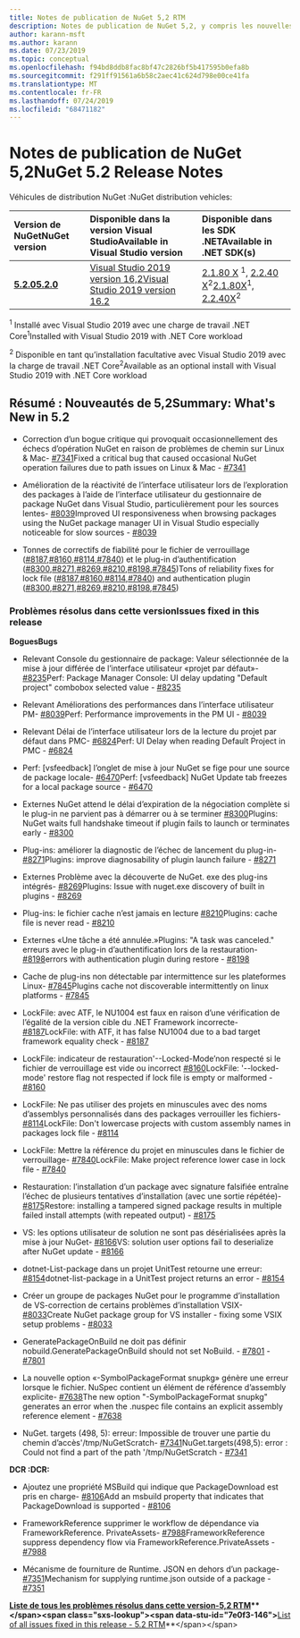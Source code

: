 ```yaml
---
title: Notes de publication de NuGet 5,2 RTM
description: Notes de publication de NuGet 5,2, y compris les nouvelles fonctionnalités, les correctifs de bogues et DCR.
author: karann-msft
ms.author: karann
ms.date: 07/23/2019
ms.topic: conceptual
ms.openlocfilehash: f94bd8ddb8fac8bf47c2826bf5b417595b0efa8b
ms.sourcegitcommit: f291ff91561a6b58c2aec41c624d798e00ce41fa
ms.translationtype: MT
ms.contentlocale: fr-FR
ms.lasthandoff: 07/24/2019
ms.locfileid: "68471182"
---
```

# <a name="nuget-52-release-notes"></a><span data-ttu-id="7e0f3-103">Notes de publication de NuGet 5,2</span><span class="sxs-lookup"><span data-stu-id="7e0f3-103">NuGet 5.2 Release Notes</span></span>

<span data-ttu-id="7e0f3-104">Véhicules de distribution NuGet :</span><span class="sxs-lookup"><span data-stu-id="7e0f3-104">NuGet distribution vehicles:</span></span>

| <span data-ttu-id="7e0f3-105">Version de NuGet</span><span class="sxs-lookup"><span data-stu-id="7e0f3-105">NuGet version</span></span> | <span data-ttu-id="7e0f3-106">Disponible dans la version Visual Studio</span><span class="sxs-lookup"><span data-stu-id="7e0f3-106">Available in Visual Studio version</span></span>| <span data-ttu-id="7e0f3-107">Disponible dans les SDK .NET</span><span class="sxs-lookup"><span data-stu-id="7e0f3-107">Available in .NET SDK(s)</span></span>|
|:---|:---|:---|
| [<span data-ttu-id="7e0f3-108">**5.2.0**</span><span class="sxs-lookup"><span data-stu-id="7e0f3-108">**5.2.0**</span></span>](https://nuget.org/downloads) | [<span data-ttu-id="7e0f3-109">Visual Studio 2019 version 16,2</span><span class="sxs-lookup"><span data-stu-id="7e0f3-109">Visual Studio 2019 version 16.2</span></span>](https://visualstudio.microsoft.com/downloads/) | <span data-ttu-id="7e0f3-110">[2.1.80 X](https://dotnet.microsoft.com/download/dotnet-core/2.1) <sup>1</sup>, [2.2.40 X](https://dotnet.microsoft.com/download/dotnet-core/2.2)<sup>2</sup></span><span class="sxs-lookup"><span data-stu-id="7e0f3-110">[2.1.80X](https://dotnet.microsoft.com/download/dotnet-core/2.1)<sup>1</sup>, [2.2.40X](https://dotnet.microsoft.com/download/dotnet-core/2.2)<sup>2</sup></span></span> |

<span data-ttu-id="7e0f3-111"><sup>1</sup> Installé avec Visual Studio 2019 avec une charge de travail .NET Core</span><span class="sxs-lookup"><span data-stu-id="7e0f3-111"><sup>1</sup>Installed with Visual Studio 2019 with .NET Core workload</span></span> 

<span data-ttu-id="7e0f3-112"><sup>2</sup> Disponible en tant qu’installation facultative avec Visual Studio 2019 avec la charge de travail .NET Core</span><span class="sxs-lookup"><span data-stu-id="7e0f3-112"><sup>2</sup>Available as an optional install with Visual Studio 2019 with .NET Core workload</span></span>

## <a name="summary-whats-new-in-52"></a><span data-ttu-id="7e0f3-113">Résumé : Nouveautés de 5,2</span><span class="sxs-lookup"><span data-stu-id="7e0f3-113">Summary: What's New in 5.2</span></span>

* <span data-ttu-id="7e0f3-114">Correction d’un bogue critique qui provoquait occasionnellement des échecs d’opération NuGet en raison de problèmes de chemin sur Linux & Mac- [#7341](https://github.com/NuGet/Home/issues/7341)</span><span class="sxs-lookup"><span data-stu-id="7e0f3-114">Fixed a critical bug that caused occasional NuGet operation failures due to path issues on Linux & Mac - [#7341](https://github.com/NuGet/Home/issues/7341)</span></span>

* <span data-ttu-id="7e0f3-115">Amélioration de la réactivité de l’interface utilisateur lors de l’exploration des packages à l’aide de l’interface utilisateur du gestionnaire de package NuGet dans Visual Studio, particulièrement pour les sources lentes- [#8039](https://github.com/NuGet/Home/issues/8039)</span><span class="sxs-lookup"><span data-stu-id="7e0f3-115">Improved UI responsiveness when browsing packages using the NuGet package manager UI in Visual Studio especially noticeable for slow sources - [#8039](https://github.com/NuGet/Home/issues/8039)</span></span>

* <span data-ttu-id="7e0f3-116">Tonnes de correctifs de fiabilité pour le fichier de verrouillage ([#8187](https://github.com/NuGet/Home/issues/8187),[#8160](https://github.com/NuGet/Home/issues/8160),[#8114](https://github.com/NuGet/Home/issues/8114),[#7840](https://github.com/NuGet/Home/issues/7840)) et le plug-in d’authentification ([#8300](https://github.com/NuGet/Home/issues/8300),[#8271](https://github.com/NuGet/Home/issues/8271),[#8269](https://github.com/NuGet/Home/issues/8269),[#8210](https://github.com/NuGet/Home/issues/8210),[#8198,](https://github.com/NuGet/Home/issues/8198)[#7845](https://github.com/NuGet/Home/issues/7845))</span><span class="sxs-lookup"><span data-stu-id="7e0f3-116">Tons of reliability fixes for lock file ([#8187](https://github.com/NuGet/Home/issues/8187),[#8160](https://github.com/NuGet/Home/issues/8160),[#8114](https://github.com/NuGet/Home/issues/8114),[#7840](https://github.com/NuGet/Home/issues/7840)) and authentication plugin ([#8300](https://github.com/NuGet/Home/issues/8300),[#8271](https://github.com/NuGet/Home/issues/8271),[#8269](https://github.com/NuGet/Home/issues/8269),[#8210](https://github.com/NuGet/Home/issues/8210),[#8198](https://github.com/NuGet/Home/issues/8198),[#7845](https://github.com/NuGet/Home/issues/7845))</span></span>

### <a name="issues-fixed-in-this-release"></a><span data-ttu-id="7e0f3-117">Problèmes résolus dans cette version</span><span class="sxs-lookup"><span data-stu-id="7e0f3-117">Issues fixed in this release</span></span>

<span data-ttu-id="7e0f3-118">**Bogues**</span><span class="sxs-lookup"><span data-stu-id="7e0f3-118">**Bugs**</span></span>

* <span data-ttu-id="7e0f3-119">Relevant Console du gestionnaire de package:  Valeur sélectionnée de la mise à jour différée de l’interface utilisateur «projet par défaut»- [#8235](https://github.com/NuGet/Home/issues/8235)</span><span class="sxs-lookup"><span data-stu-id="7e0f3-119">Perf: Package Manager Console:  UI delay updating "Default project" combobox selected value - [#8235](https://github.com/NuGet/Home/issues/8235)</span></span>

* <span data-ttu-id="7e0f3-120">Relevant Améliorations des performances dans l’interface utilisateur PM- [#8039](https://github.com/NuGet/Home/issues/8039)</span><span class="sxs-lookup"><span data-stu-id="7e0f3-120">Perf: Performance improvements in the PM UI - [#8039](https://github.com/NuGet/Home/issues/8039)</span></span>

* <span data-ttu-id="7e0f3-121">Relevant Délai de l’interface utilisateur lors de la lecture du projet par défaut dans PMC- [#6824](https://github.com/NuGet/Home/issues/6824)</span><span class="sxs-lookup"><span data-stu-id="7e0f3-121">Perf: UI Delay when reading Default Project in PMC - [#6824](https://github.com/NuGet/Home/issues/6824)</span></span>

* <span data-ttu-id="7e0f3-122">Perf: [vsfeedback] l’onglet de mise à jour NuGet se fige pour une source de package locale- [#6470](https://github.com/NuGet/Home/issues/6470)</span><span class="sxs-lookup"><span data-stu-id="7e0f3-122">Perf: [vsfeedback] NuGet Update tab freezes for a local package source - [#6470](https://github.com/NuGet/Home/issues/6470)</span></span>

* <span data-ttu-id="7e0f3-123">Externes  NuGet attend le délai d’expiration de la négociation complète si le plug-in ne parvient pas à démarrer ou à se terminer [#8300](https://github.com/NuGet/Home/issues/8300)</span><span class="sxs-lookup"><span data-stu-id="7e0f3-123">Plugins:  NuGet waits full handshake timeout if plugin fails to launch or terminates early - [#8300](https://github.com/NuGet/Home/issues/8300)</span></span>

* <span data-ttu-id="7e0f3-124">Plug-ins: améliorer la diagnostic de l’échec de lancement du plug-in- [#8271](https://github.com/NuGet/Home/issues/8271)</span><span class="sxs-lookup"><span data-stu-id="7e0f3-124">Plugins:  improve diagnosability of plugin launch failure - [#8271](https://github.com/NuGet/Home/issues/8271)</span></span>

* <span data-ttu-id="7e0f3-125">Externes Problème avec la découverte de NuGet. exe des plug-ins intégrés- [#8269](https://github.com/NuGet/Home/issues/8269)</span><span class="sxs-lookup"><span data-stu-id="7e0f3-125">Plugins: Issue with nuget.exe discovery of built in plugins - [#8269](https://github.com/NuGet/Home/issues/8269)</span></span>

* <span data-ttu-id="7e0f3-126">Plug-ins: le fichier cache n’est jamais en lecture [#8210](https://github.com/NuGet/Home/issues/8210)</span><span class="sxs-lookup"><span data-stu-id="7e0f3-126">Plugins:  cache file is never read - [#8210](https://github.com/NuGet/Home/issues/8210)</span></span>

* <span data-ttu-id="7e0f3-127">Externes  «Une tâche a été annulée.»</span><span class="sxs-lookup"><span data-stu-id="7e0f3-127">Plugins:  "A task was canceled."</span></span> <span data-ttu-id="7e0f3-128">erreurs avec le plug-in d’authentification lors de la restauration- [#8198](https://github.com/NuGet/Home/issues/8198)</span><span class="sxs-lookup"><span data-stu-id="7e0f3-128">errors with authentication plugin during restore - [#8198](https://github.com/NuGet/Home/issues/8198)</span></span>

* <span data-ttu-id="7e0f3-129">Cache de plug-ins non détectable par intermittence sur les plateformes Linux- [#7845](https://github.com/NuGet/Home/issues/7845)</span><span class="sxs-lookup"><span data-stu-id="7e0f3-129">Plugins cache not discoverable intermittently on linux platforms - [#7845](https://github.com/NuGet/Home/issues/7845)</span></span>

* <span data-ttu-id="7e0f3-130">LockFile: avec ATF, le NU1004 est faux en raison d’une vérification de l’égalité de la version cible du .NET Framework incorrecte- [#8187](https://github.com/NuGet/Home/issues/8187)</span><span class="sxs-lookup"><span data-stu-id="7e0f3-130">LockFile: with ATF, it has false NU1004 due to a bad target framework equality check - [#8187](https://github.com/NuGet/Home/issues/8187)</span></span>

* <span data-ttu-id="7e0f3-131">LockFile: indicateur de restauration'--Locked-Mode’non respecté si le fichier de verrouillage est vide ou incorrect [#8160](https://github.com/NuGet/Home/issues/8160)</span><span class="sxs-lookup"><span data-stu-id="7e0f3-131">LockFile: '--locked-mode' restore flag not respected if lock file is empty or malformed - [#8160](https://github.com/NuGet/Home/issues/8160)</span></span>

* <span data-ttu-id="7e0f3-132">LockFile: Ne pas utiliser des projets en minuscules avec des noms d’assemblys personnalisés dans des packages verrouiller les fichiers- [#8114](https://github.com/NuGet/Home/issues/8114)</span><span class="sxs-lookup"><span data-stu-id="7e0f3-132">LockFile: Don't lowercase projects with custom assembly names in packages lock file - [#8114](https://github.com/NuGet/Home/issues/8114)</span></span>

* <span data-ttu-id="7e0f3-133">LockFile: Mettre la référence du projet en minuscules dans le fichier de verrouillage- [#7840](https://github.com/NuGet/Home/issues/7840)</span><span class="sxs-lookup"><span data-stu-id="7e0f3-133">LockFile: Make project reference lower case in lock file  - [#7840](https://github.com/NuGet/Home/issues/7840)</span></span>

* <span data-ttu-id="7e0f3-134">Restauration: l’installation d’un package avec signature falsifiée entraîne l’échec de plusieurs tentatives d’installation (avec une sortie répétée)- [#8175](https://github.com/NuGet/Home/issues/8175)</span><span class="sxs-lookup"><span data-stu-id="7e0f3-134">Restore:  installing a tampered signed package results in multiple failed install attempts (with repeated output) - [#8175](https://github.com/NuGet/Home/issues/8175)</span></span>

* <span data-ttu-id="7e0f3-135">VS: les options utilisateur de solution ne sont pas désérialisées après la mise à jour NuGet- [#8166](https://github.com/NuGet/Home/issues/8166)</span><span class="sxs-lookup"><span data-stu-id="7e0f3-135">VS: solution user options fail to deserialize after NuGet update - [#8166](https://github.com/NuGet/Home/issues/8166)</span></span>

* <span data-ttu-id="7e0f3-136">dotnet-List-package dans un projet UnitTest retourne une erreur: [#8154](https://github.com/NuGet/Home/issues/8154)</span><span class="sxs-lookup"><span data-stu-id="7e0f3-136">dotnet-list-package in a UnitTest project returns an error - [#8154](https://github.com/NuGet/Home/issues/8154)</span></span>

* <span data-ttu-id="7e0f3-137">Créer un groupe de packages NuGet pour le programme d’installation de VS-correction de certains problèmes d’installation VSIX- [#8033](https://github.com/NuGet/Home/issues/8033)</span><span class="sxs-lookup"><span data-stu-id="7e0f3-137">Create NuGet package group for VS installer - fixing some VSIX setup problems - [#8033](https://github.com/NuGet/Home/issues/8033)</span></span>

* <span data-ttu-id="7e0f3-138">GeneratePackageOnBuild ne doit pas définir nobuild.</span><span class="sxs-lookup"><span data-stu-id="7e0f3-138">GeneratePackageOnBuild should not set NoBuild.</span></span><span data-ttu-id="7e0f3-139"> - [#7801](https://github.com/NuGet/Home/issues/7801)</span><span class="sxs-lookup"><span data-stu-id="7e0f3-139"> - [#7801](https://github.com/NuGet/Home/issues/7801)</span></span>

* <span data-ttu-id="7e0f3-140">La nouvelle option «-SymbolPackageFormat snupkg» génère une erreur lorsque le fichier. NuSpec contient un élément de référence d’assembly explicite- [#7638](https://github.com/NuGet/Home/issues/7638)</span><span class="sxs-lookup"><span data-stu-id="7e0f3-140">The new option "-SymbolPackageFormat snupkg" generates an error when the .nuspec file contains an explicit assembly reference element - [#7638](https://github.com/NuGet/Home/issues/7638)</span></span>

* <span data-ttu-id="7e0f3-141">NuGet. targets (498, 5): erreur: Impossible de trouver une partie du chemin d’accès'/tmp/NuGetScratch- [#7341](https://github.com/NuGet/Home/issues/7341)</span><span class="sxs-lookup"><span data-stu-id="7e0f3-141">NuGet.targets(498,5): error : Could not find a part of the path '/tmp/NuGetScratch - [#7341](https://github.com/NuGet/Home/issues/7341)</span></span>

<span data-ttu-id="7e0f3-142">**DCR :**</span><span class="sxs-lookup"><span data-stu-id="7e0f3-142">**DCR:**</span></span>

* <span data-ttu-id="7e0f3-143">Ajoutez une propriété MSBuild qui indique que PackageDownload est pris en charge- [#8106](https://github.com/NuGet/Home/issues/8106)</span><span class="sxs-lookup"><span data-stu-id="7e0f3-143">Add an msbuild property that indicates that PackageDownload is supported - [#8106](https://github.com/NuGet/Home/issues/8106)</span></span>

* <span data-ttu-id="7e0f3-144">FrameworkReference supprimer le workflow de dépendance via FrameworkReference. PrivateAssets- [#7988](https://github.com/NuGet/Home/issues/7988)</span><span class="sxs-lookup"><span data-stu-id="7e0f3-144">FrameworkReference suppress dependency flow via FrameworkReference.PrivateAssets - [#7988](https://github.com/NuGet/Home/issues/7988)</span></span>

* <span data-ttu-id="7e0f3-145">Mécanisme de fourniture de Runtime. JSON en dehors d’un package- [#7351](https://github.com/NuGet/Home/issues/7351)</span><span class="sxs-lookup"><span data-stu-id="7e0f3-145">Mechanism for supplying runtime.json outside of a package - [#7351](https://github.com/NuGet/Home/issues/7351)</span></span>

<span data-ttu-id="7e0f3-146">**[Liste de tous les problèmes résolus dans cette version-5,2 RTM](https://github.com/nuget/home/issues?q=is%3Aissue+is%3Aclosed+milestone%3A%225.2")**</span><span class="sxs-lookup"><span data-stu-id="7e0f3-146">**[List of all issues fixed in this release - 5.2 RTM](https://github.com/nuget/home/issues?q=is%3Aissue+is%3Aclosed+milestone%3A%225.2")**</span></span>


